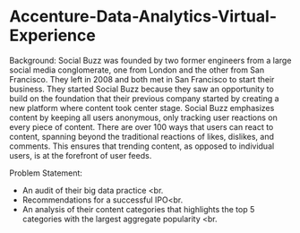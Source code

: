 # Accenture-Data-Analytics-Virtual-Experience

Background: Social Buzz was founded by two former engineers from a large social media conglomerate, one
from London and the other from San Francisco. They left in 2008 and both met in San
Francisco to start their business. They started Social Buzz because they saw an opportunity to
build on the foundation that their previous company started by creating a new platform where
content took center stage. Social Buzz emphasizes content by keeping all users anonymous,
only tracking user reactions on every piece of content. There are over 100 ways that users can
react to content, spanning beyond the traditional reactions of likes, dislikes, and comments.
This ensures that trending content, as opposed to individual users, is at the forefront of user
feeds. 


Problem Statement: 
- An audit of their big data practice <br.
- Recommendations for a successful IPO<br.
- An analysis of their content categories that highlights the top 5 categories with the
largest aggregate popularity <br.
